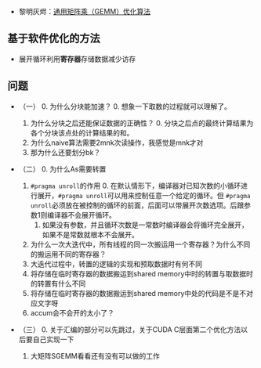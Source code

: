 - 黎明灰烬：[通用矩阵乘（GEMM）优化算法](https://zhenhuaw.me/blog/2019/gemm-optimization.html)

## 基于软件优化的方法

- 展开循环利用**寄存器**存储数据减少访存

## 问题

- （一）
	0. 为什么分块能加速？
		0. 想象一下取数的过程就可以理解了。
	1. 为什么分块之后还能保证数据的正确性？
		0. 分块之后点的最终计算结果为各个分块该点处的计算结果的和。
	2. 为什么naive算法需要2mnk次读操作，我感觉是mnk才对
	3. 那为什么还要划分bk？

- （二）
	0. 为什么As需要转置
	1. `#pragma unroll`的作用
		0. 在默认情形下，编译器对已知次数的小循环进行展开，`#pragma unroll`可以用来控制任意一个给定的循环。但 `#pragma unroll`必须放在被控制的循环的前面，后面可以带展开次数选项。后跟参数1则编译器不会展开循环。
		1. 如果没有参数，并且循环次数是一常数时编译器会将循环完全展开，如果不是常数就根本不会展开。
	2. 为什么一次大迭代中，所有线程的同一次搬运用一个寄存器？为什么不同的搬运用不同的寄存器？
	3. 大迭代过程中，转置的逻辑的实现和预取数据时有何不同
	4. 将存储在临时寄存器的数据搬运到shared memory中时的转置与取数据时的转置有什么不同
	5. 将存储在临时寄存器的数据搬运到shared memory中处的代码是不是不对应文字呀
	6. accum会不会开的太小了？

- （三）
	0. 关于汇编的部分可以先跳过，关于CUDA C层面第二个优化方法以后要自己实现一下
	1. 大矩阵SGEMM看看还有没有可以做的工作
